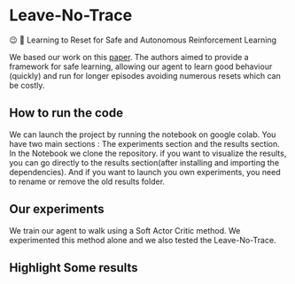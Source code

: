 # Leave-No-Trace
:wink: :put_litter_in_its_place: Learning to Reset for Safe and Autonomous Reinforcement Learning

We based our work on this [paper](https://arxiv.org/abs/1711.06782). The authors aimed to provide a framework for safe learning, allowing our agent to learn good behaviour (quickly) and run for longer episodes avoiding numerous resets which can be costly.


## How to run the code
We can launch the project  by running the notebook on google colab. You have two main sections : The experiments section and the results section. In the Notebook we clone the repository. if you want to visualize the results, you can go directly to the results section(after installing and importing the dependencies). And if you want to launch you own experiments, you need to rename or remove the old results folder.


## Our experiments
We train our agent to walk using a Soft Actor Critic method. We experimented this method alone and we also tested the Leave-No-Trace.

## Highlight Some results
